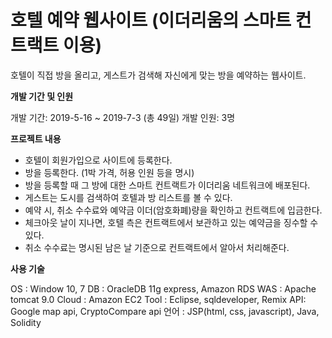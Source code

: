 # 호텔 예약 웹사이트 (이더리움의 스마트 컨트랙트 이용)

호텔이 직접 방을 올리고, 게스트가 검색해 자신에게 맞는 방을 예약하는 웹사이트.

__개발 기간 및 인원__

개발 기간: 2019-5-16 ~ 2019-7-3 (총 49일)
개발 인원: 3명

__프로젝트 내용__

- 호텔이 회원가입으로 사이트에 등록한다.
- 방을 등록한다. (1박 가격, 허용 인원 등을 명시)
- 방을 등록할 때 그 방에 대한 스마트 컨트랙트가 이더리움 네트워크에 배포된다.
- 게스트는 도시를 검색하여 호텔과 방 리스트를 볼 수 있다.
- 예약 시, 취소 수수료와 예약금 이더(암호화폐)량을 확인하고 컨트랙트에 입금한다.
- 체크아웃 날이 지나면, 호텔 측은 컨트랙트에서 보관하고 있는 예약금을 징수할 수 있다.
- 취소 수수료는 명시된 남은 날 기준으로 컨트랙트에서 알아서 처리해준다.

__사용 기술__

OS : Window 10, 7
DB : OracleDB 11g express, Amazon RDS
WAS : Apache tomcat 9.0
Cloud : Amazon EC2
Tool : Eclipse, sqldeveloper, Remix
API: Google map api, CryptoCompare api
언어 : JSP(html, css, javascript), Java, Solidity
